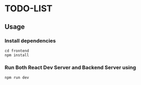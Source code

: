 # TODO-LIST

## Usage

### Install dependencies

```
cd frontend
npm install
```

### Run Both React Dev Server and Backend Server using

```
npm run dev
```
